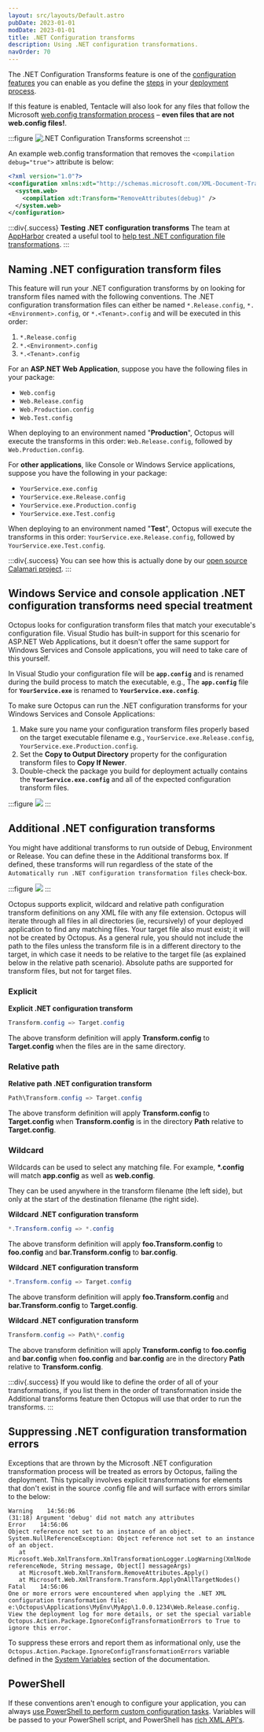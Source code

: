 ```yaml
---
layout: src/layouts/Default.astro
pubDate: 2023-01-01
modDate: 2023-01-01
title: .NET Configuration transforms
description: Using .NET configuration transformations.
navOrder: 70
---
```


The .NET Configuration Transforms feature is one of the [configuration features](/docs/projects/steps/configuration-features/) you can enable as you define the [steps](/docs/projects/steps/) in your [deployment process](/docs/projects/deployment-process).

If this feature is enabled, Tentacle will also look for any files that follow the Microsoft [web.config transformation process](https://msdn.microsoft.com/en-us/library/dd465326.aspx) – **even files that are not web.config files!**.

:::figure
![.NET Configuration Transforms screenshot](/docs/img/projects/steps/configuration-features/configuration-transforms/images/configuration-transforms.png)
:::

An example web.config transformation that removes the `<compilation debug="true">` attribute is below:

```xml
<?xml version="1.0"?>
<configuration xmlns:xdt="http://schemas.microsoft.com/XML-Document-Transform">
  <system.web>
    <compilation xdt:Transform="RemoveAttributes(debug)" />
  </system.web>
</configuration>
```

:::div{.success}
**Testing .NET configuration transforms**
The team at [AppHarbor](https://appharbor.com/) created a useful tool to [help test .NET configuration file transformations](https://webconfigtransformationtester.apphb.com/).
:::

## Naming .NET configuration transform files

This feature will run your .NET configuration transforms by on looking for transform files named with the following conventions. The .NET configuration transformation files can either be named `*.Release.config`, `*.<Environment>.config`, or `*.<Tenant>.config` and will be executed in this order:

1. `*.Release.config`
2. `*.<Environment>.config`
3. `*.<Tenant>.config`

For an **ASP.NET Web Application**, suppose you have the following files in your package:

- `Web.config`
- `Web.Release.config`
- `Web.Production.config`
- `Web.Test.config`

When deploying to an environment named "**Production**", Octopus will execute the transforms in this order: `Web.Release.config`, followed by `Web.Production.config`.

For **other applications**, like Console or Windows Service applications, suppose you have the following in your package:

- `YourService.exe.config`
- `YourService.exe.Release.config`
- `YourService.exe.Production.config`
- `YourService.exe.Test.config`

When deploying to an environment named "**Test**", Octopus will execute the transforms in this order: `YourService.exe.Release.config`, followed by `YourService.exe.Test.config`.

:::div{.success}
You can see how this is actually done by our [open source Calamari project](https://github.com/OctopusDeploy/Calamari/blob/master/source/Calamari.Shared/Deployment/Conventions/ConfigurationTransformsConvention.cs).
:::

## Windows Service and console application .NET configuration transforms need special treatment

Octopus looks for configuration transform files that match your executable's configuration file. Visual Studio has built-in support for this scenario for ASP.NET Web Applications, but it doesn't offer the same support for Windows Services and Console applications, you will need to take care of this yourself.

In Visual Studio your configuration file will be **`app.config`** and is renamed during the build process to match the executable, e.g., The **`app.config`** file for **`YourService.exe`** is renamed to **`YourService.exe.config`**.

To make sure Octopus can run the .NET configuration transforms for your Windows Services and Console Applications:

1. Make sure you name your configuration transform files properly based on the target executable filename e.g., `YourService.exe.Release.config`, `YourService.exe.Production.config`.
2. Set the **Copy to Output Directory** property for the configuration transform files to **Copy If Newer**.
3. Double-check the package you build for deployment actually contains the **`YourService.exe.config`** and all of the expected configuration transform files.

:::figure
![](/docs/img/projects/steps/configuration-features/configuration-transforms/images/console-support.png)
:::


## Additional .NET configuration transforms

You might have additional transforms to run outside of Debug, Environment or Release. You can define these in the Additional transforms box. If defined, these transforms will run regardless of the state of the `Automatically run .NET configuration transformation files` check-box.

:::figure
![](/docs/img/projects/steps/configuration-features/configuration-transforms/images/additional-transforms.png)
:::

Octopus supports explicit, wildcard and relative path configuration transform definitions on any XML file with any file extension. Octopus will iterate through all files in all directories (ie, recursively) of your deployed application to find any matching files. Your target file also must exist; it will not be created by Octopus.
As a general rule, you should not include the path to the files unless the transform file is in a different directory to the target, in which case it needs to be relative to the target file (as explained below in the relative path scenario). Absolute paths are supported for transform files, but not for target files.

### Explicit

**Explicit .NET configuration transform**

```powershell
Transform.config => Target.config
```

The above transform definition will apply **Transform.config** to **Target.config** when the files are in the same directory.

### Relative path

**Relative path .NET configuration transform**

```powershell
Path\Transform.config => Target.config
```

The above transform definition will apply **Transform.config** to **Target.config** when **Transform.config** is in the directory **Path** relative to **Target.config**.

### Wildcard

Wildcards can be used to select any matching file. For example, **\*.config** will match **app.config** as well as **web.config**.

They can be used anywhere in the transform filename (the left side), but only at the start of the destination filename (the right side).

**Wildcard .NET configuration transform**

```powershell
*.Transform.config => *.config
```

The above transform definition will apply **foo.Transform.config** to **foo.config** and **bar.Transform.config** to **bar.config**.

**Wildcard .NET configuration transform**

```powershell
*.Transform.config => Target.config
```

The above transform definition will apply **foo.Transform.config** and **bar.Transform.config** to **Target.config**.

**Wildcard .NET configuration transform**

```powershell
Transform.config => Path\*.config
```

The above transform definition will apply **Transform.config** to **foo.config** and **bar.config** when **foo.config** and **bar.config** are in the directory **Path** relative to **Transform.config**.

:::div{.success}
If you would like to define the order of all of your transformations, if you list them in the order of transformation inside the Additional transforms feature then Octopus will use that order to run the transforms.
:::

## Suppressing .NET configuration transformation errors

Exceptions that are thrown by the Microsoft .NET configuration transformation process will be treated as errors by Octopus, failing the deployment. This typically involves explicit transformations for elements that don't exist in the source .config file and will surface with errors similar to the below:

```
Warning    14:56:06
(31:18) Argument 'debug' did not match any attributes
Error    14:56:06
Object reference not set to an instance of an object.
System.NullReferenceException: Object reference not set to an instance of an object.
   at Microsoft.Web.XmlTransform.XmlTransformationLogger.LogWarning(XmlNode referenceNode, String message, Object[] messageArgs)
   at Microsoft.Web.XmlTransform.RemoveAttributes.Apply()
   at Microsoft.Web.XmlTransform.Transform.ApplyOnAllTargetNodes()
Fatal    14:56:06
One or more errors were encountered when applying the .NET XML configuration transformation file: e:\Octopus\Applications\MyEnv\MyApp\1.0.0.1234\Web.Release.config. View the deployment log for more details, or set the special variable Octopus.Action.Package.IgnoreConfigTransformationErrors to True to ignore this error.
```

To suppress these errors and report them as informational only, use the `Octopus.Action.Package.IgnoreConfigTransformationErrors` variable defined in the [System Variables](/docs/projects/variables/system-variables) section of the documentation.

## PowerShell

If these conventions aren't enough to configure your application, you can always [use PowerShell to perform custom configuration tasks](/docs/deployments/custom-scripts). Variables will be passed to your PowerShell script, and PowerShell has [rich XML API's](https://www.codeproject.com/Articles/61900/PowerShell-and-XML).
